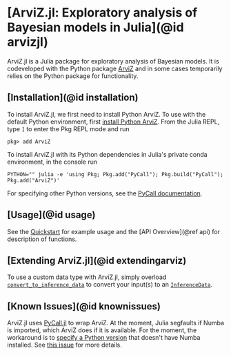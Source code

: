 # [ArviZ.jl: Exploratory analysis of Bayesian models in Julia](@id arvizjl)

ArviZ.jl is a Julia package for exploratory analysis of Bayesian models.
It is codeveloped with the Python package [ArviZ](https://python.arviz.org/) and in some cases temporarily relies on the Python package for functionality.

## [Installation](@id installation)

To install ArviZ.jl, we first need to install Python ArviZ.
To use with the default Python environment, first [install Python ArviZ](https://python.arviz.org/en/latest/getting_started/Installation.html).
From the Julia REPL, type `]` to enter the Pkg REPL mode and run

```
pkg> add ArviZ
```

To install ArviZ.jl with its Python dependencies in Julia's private conda environment, in the console run

```console
PYTHON="" julia -e 'using Pkg; Pkg.add("PyCall"); Pkg.build("PyCall"); Pkg.add("ArviZ")'
```

For specifying other Python versions, see the [PyCall documentation](https://github.com/JuliaPy/PyCall.jl).

## [Usage](@id usage)

See the [Quickstart](./quickstart) for example usage and the [API Overview](@ref api) for description of functions.

## [Extending ArviZ.jl](@id extendingarviz)

To use a custom data type with ArviZ.jl, simply overload [`convert_to_inference_data`](@ref) to convert your input(s) to an [`InferenceData`](@ref).

## [Known Issues](@id knownissues)

ArviZ.jl uses [PyCall.jl](https://github.com/JuliaPy/PyCall.jl) to wrap ArviZ.
At the moment, Julia segfaults if Numba is imported, which ArviZ does if it is available.
For the moment, the workaround is to [specify a Python version](https://github.com/JuliaPy/PyCall.jl#specifying-the-python-version) that doesn't have Numba installed.
See [this issue](https://github.com/JuliaPy/PyCall.jl/issues/220) for more details.
